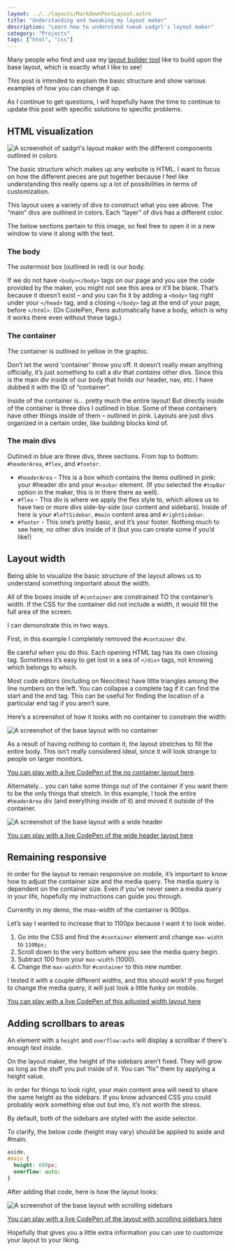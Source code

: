 ```yaml
---
layout: ../../layouts/MarkdownPostLayout.astro
title: "Understanding and tweaking my layout maker"
description: "Learn how to understand tweak sadgrl's layout maker"
category: "Projects"
tags: ["html", "css"]
---
```


Many people who find and use my [layout builder tool](https://codepen.io/sadness97/full/XJbLxNj) like to build upon the base layout, which is exactly what I like to see!

This post is intended to explain the basic structure and show various examples of how you can change it up.

As I continue to get questions, I will hopefully have the time to continue to update this post with specific solutions to specific problems.

## HTML visualization

![A screenshot of sadgrl's layout maker with the different components outlined in colors](https://sadhost.neocities.org/images/learn/layout-maker-graphic.png)

The basic structure which makes up any website is HTML. I want to focus on how the different pieces are put together because I feel like understanding this really opens up a lot of possibilities in terms of customization.

This layout uses a variety of divs to construct what you see above. The “main” divs are outlined in colors. Each “layer” of divs has a different color.

The below sections pertain to this image, so feel free to open it in a new window to view it along with the text.

### The body

The outermost box (outlined in red) is our body.

If we do not have `<body></body>` tags on our page and you use the code provided by the maker, you might not see this area or it’ll be blank. That’s because it doesn’t exist – and you can fix it by adding a `<body>` tag right under your `</head>` tag, and a closing `</body>` tag at the end of your page, before `</html>`. (On CodePen, Pens automatically have a body, which is why it works there even without these tags.)

### The container

The container is outlined in yellow in the graphic.

Don’t let the word ‘container’ throw you off. It doesn’t really mean anything officially, it’s just something to call a div that _contains_ other divs. Since this is the main div inside of our body that holds our header, nav, etc. I have dubbed it with the ID of “container”.

Inside of the container is... pretty much the entire layout! But directly inside of the container is three divs I outlined in blue. Some of these containers have other things inside of them – outlined in pink. Layouts are just divs organized in a certain order, like building blocks kind of.

### The main divs

Outlined in blue are three divs, three sections. From top to bottom: `#headerArea`, `#flex`, and `#footer`.

- `#headerArea` - This is a box which contains the items outlined in pink: your #header div and your `#navbar` element. (If you selected the `#topBar` option in the maker, this is in there there as well).
- `#flex` - This div is where we apply the flex style to, which allows us to have two or more divs side-by-side (our content and sidebars). Inside of here is your `#leftSidebar`, `#main` content area and `#rightSidebar`.
- `#footer` - This one’s pretty basic, and it’s your footer. Nothing much to see here, no other divs inside of it (but you can create some if you’d like!)

## Layout width

Being able to visualize the basic structure of the layout allows us to understand something important about the width.

All of the boxes inside of `#container` are constrained TO the container’s width. If the CSS for the container did not include a width, it would fill the full area of the screen.

I can demonstrate this in two ways.

First, in this example I completely removed the `#container` div.

Be careful when you do this. Each opening HTML tag has its own closing tag. Sometimes it’s easy to get lost in a sea of `</div>` tags, not knowing which belongs to which.

Most code editors (including on Neocities) have little triangles among the line numbers on the left. You can collapse a complete tag if it can find the start and the end tag. This can be useful for finding the location of a particular end tag if you aren’t sure.

Here’s a screenshot of how it looks with no container to constrain the width:

![A screenshot of the base layout with no container](https://sadhost.neocities.org/images/learn/no-container-1536x820.png)

As a result of having nothing to contain it, the layout stretches to fill the entire body. This isn’t really considered ideal, since it will look strange to people on larger monitors.

[You can play with a live CodePen of the no container layout here](https://codepen.io/sadness97/pen/jOzprpr).

Alternately... you can take some things out of the container if you want them to be the only things that stretch. In this example, I took the entire `#headerArea` div (and everything inside of it) and moved it outside of the container.

![A screenshot of the base layout with a wide header](https://sadhost.neocities.org/images/learn/wide-header-area.png)

[You can play with a live CodePen of the wide header layout here](https://codepen.io/sadness97/pen/PoRBzeM)

## Remaining responsive

In order for the layout to remain responsive on mobile, it’s important to know how to adjust the container size and the media query. The media query is dependent on the container size. Even if you’ve never seen a media query in your life, hopefully my instructions can guide you through.

Currently in my demo, the max-width of the container is 900px.

Let’s say I wanted to increase that to 1100px because I want it to look wider.

1. Go into the CSS and find the `#container` element and change `max-width` to `1100px;`
2. Scroll down to the very bottom where you see the media query begin.
3. Subtract 100 from your `max-width` (1000).
4. Change the `max-width` for `#container` to this new number.

I tested it with a couple different widths, and this should work! If you forget to change the media query, it will just look a little funky on mobile.

[You can play with a live CodePen of this adjusted width layout here](https://codepen.io/sadness97/pen/ExEpgye?editors=1010)

## Adding scrollbars to areas

An element with a `height` and `overflow:auto` will display a scrollbar if there's enough text inside.

On the layout maker, the height of the sidebars aren’t fixed. They will grow as long as the stuff you put inside of it. You can “fix” them by applying a height value.

In order for things to look right, your main content area will need to share the same height as the sidebars. If you know advanced CSS you could probably work something else out but imo, it’s not worth the stress.

By default, both of the sidebars are styled with the aside selector.

To clarify, the below code (height may vary) should be applied to aside and #main.

```css
aside,
#main {
  height: 600px;
  overflow: auto;
}
```

After adding that code, here is how the layout looks:

![A screenshot of the base layout with scrolling sidebars](https://sadhost.neocities.org/images/learn/with-scrollbars.png)

[You can play with a live CodePen of the layout with scrolling sidebars here](https://codepen.io/sadness97/pen/WNzKGMZ?editors=1010)

Hopefully that gives you a little extra information you can use to customize your layout to your liking.
